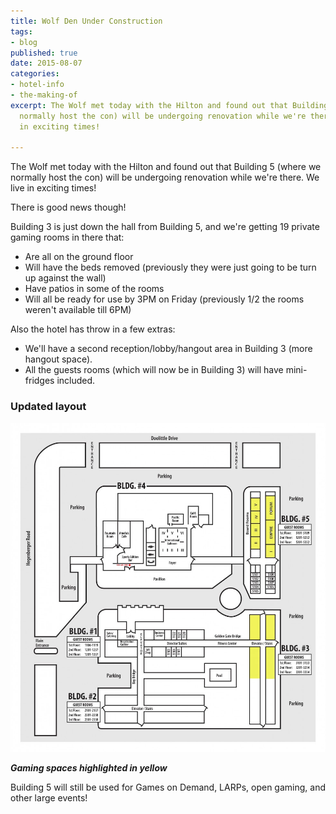 ```yaml
---
title: Wolf Den Under Construction
tags:
- blog
published: true
date: 2015-08-07
categories:
- hotel-info
- the-making-of
excerpt: The Wolf met today with the Hilton and found out that Building 5 (where we
  normally host the con) will be undergoing renovation while we're there. We live
  in exciting times!

---
```

The Wolf met today with the Hilton and found out that Building 5 (where we normally host the con) will be undergoing renovation while we're there. We live in exciting times!

There is good news though!

Building 3 is just down the hall from Building 5, and we're getting 19 private gaming rooms in there that:

* Are all on the ground floor
* Will have the beds removed (previously they were just going to be turn up against the wall)
* Have patios in some of the rooms
* Will all be ready for use by 3PM on Friday (previously 1/2 the rooms weren't available till 6PM)

Also the hotel has throw in a few extras:

* We'll have a second reception/lobby/hangout area in Building 3 (more hangout space).
* All the guests rooms (which will now be in Building 3) will have mini-fridges included.

### Updated layout

[![Gaming spaces highlighted in yellow.](/images/Floor-Plan-Hotel-Layout-Updated-981x1024.jpg)](/images/Floor-Plan-Hotel-Layout-Updated.jpg) 

**_Gaming spaces highlighted in yellow_**

Building 5 will still be used for Games on Demand, LARPs, open gaming, and other large events!